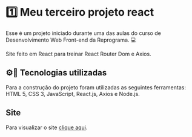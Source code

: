 # 1️⃣ Meu terceiro projeto react

Esse é um projeto iniciado durante uma das aulas do curso de Desenvolvimento Web Front-end da Reprograma. 💻

Site feito em React para treinar React Router Dom e Axios.

## ⚙📲 Tecnologias utilizadas 

Para a construção do projeto foram utilizadas as seguintes ferramentas: HTML 5, CSS 3, JavaScript, React.js, Axios e Node.js.

## Site

Para visualizar o site <a href="https://react-jumara.netlify.app/" target="_blank">clique aqui<a/>.
